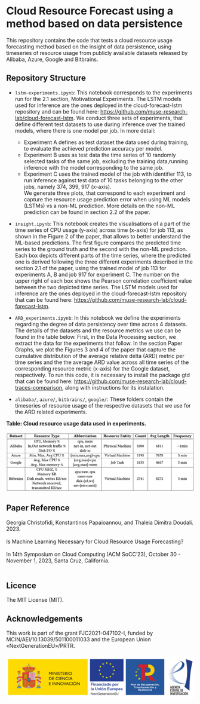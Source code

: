 # Cloud Resource Forecast using a method based on data persistence
This repository contains the code that tests a cloud resource usage forecasting method based on the insight of data persistence, using timeseries of resource usage from publicly available datasets released by Alibaba, Azure, Google and Bitbrains.

## Repository Structure <br />

* `lstm-experiments.ipynb`: This notebook corresponds to the experiments run for the 2.1 section, Motivational Experiments. The LSTM models used for inference are the ones deployed in the cloud-forecast-lstm repository and can be found here: https://github.com/muse-research-lab/cloud-forecast-lstm. 
We conduct three sets of experiments, that define different test datasets to use during inference over the trained models, where there is one model per job. In more detail:
    * Experiment A defines as test dataset the data used during training, to evaluate the achieved prediction accuracy per model.
    * Experiment B uses as test data the time series of 10 randomly selected tasks of the same job, excluding the training data,running inference with the model corresponding to the same job.
    * Experiment C uses the trained model of the job with identifier 113, to run inference against test data of 10 tasks belonging to the other jobs, namely 374, 399, 917 (x-axis).     
We generate three plots, that correspond to each experiment and capture the resource usage prediction error when using ML models (LSTMs) vs a non-ML prediction. More details on the non-ML prediction can be found in section 2.2 of the paper.

* `insight.ipynb`: This notebook creates the visualisations of a part of the time series of CPU usage (y-axis) across time (x-axis) for job 113, as shown in the Figure 2 of the paper, that allows to better understand the ML-based predictions. The first figure compares the predicted time series to the ground truth and the second with the non-ML prediction. Each box depicts different parts of the time series, where the predicted one is derived following the three different experiments described in the section 2.1 of the paper, using the trained model of job 113 for experiments A, B and job 917 for experiment C. The number on the upper right of each box shows the Pearson correlation coefficient value between the two depicted time series. The LSTM models used for inference are the ones deployed in the cloud-forecast-lstm repository that can be found here: https://github.com/muse-research-lab/cloud-forecast-lstm. 

* `ARD_experiments.ipynb`: In this notebook we define the experiments regarding the degree of data persistency over time across 4 datasets. The details of the datasets and the resource metrics we use can be found in the table below. First, in the Data Processing section, we extract the data for the experiments that follow. In the section Paper Graphs, we plot the Figures 3 and 4 of the paper that capture the cumulative distribution of the average relative delta (ARD) metric per time series and the the average ARD value across all time series of the corresponding resource metric (x-axis) for the Google dataset, respectively. To run this code, it is necessary to install the package gtd that can be found here: https://github.com/muse-research-lab/cloud-traces-comparison, along with instructions for its instalation. <br /> 

* `alibaba/`, `azure/`, `bitbrains/`, `google/`: These folders contain the timeseries of resource usage of the respective datasets that we use for the ARD related experiments.

**Table: Cloud resource usage data used in experiments.**  <br />  <br /> 
<img src="docs/images/Cloud Resource Usage Data.png" width="1000"/> 


## Paper Reference <br />
Georgia Christofidi, Konstantinos Papaioannou, and Thaleia Dimitra Doudali. 2023. <br /><br /> Is Machine Learning Necessary for Cloud Resource
Usage Forecasting? <br /><br />  In 14th Symposium on Cloud Computing (ACM SoCC’23), October 30 - November 1, 2023, Santa Cruz, California.  <br /> <br /> 

## Licence <br />
The MIT License (MIT).
 
## Acknowledgements <br />
This work is part of the grant FJC2021-047102-I, funded by MCIN/AEI/10.13039/501100011033 and the European Union «NextGenerationEU»/PRTR.<br />  <br /> 
<img src="docs/images/micin-financiadoUEnextgeneration-prtr-aei-1.png" width="1000"/>
